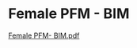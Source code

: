 # Female PFM - BIM

[Female PFM- BIM.pdf](Female%20PFM%20-%20BIM%20f5145663dfd34720b6dd1ac6aa1b4163/Female_PFM-_BIM.pdf)